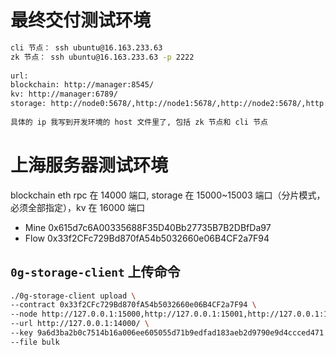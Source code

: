 # 最终交付测试环境
```sh
cli 节点： ssh ubuntu@16.163.233.63
zk 节点： ssh ubuntu@16.163.233.63 -p 2222
 
url:
blockchain: http://manager:8545/
kv: http://manager:6789/
storage: http://node0:5678/,http://node1:5678/,http://node2:5678/,http://node3:5678/
 
具体的 ip 我写到开发环境的 host 文件里了, 包括 zk 节点和 cli 节点
```

# 上海服务器测试环境
blockchain eth rpc 在 14000 端口, storage 在 15000~15003 端口（分片模式，必须全部指定），kv 在 16000 端口
- Mine 0x615d7c6A00335688F35D40Bb27735B7B2DBfDa97
- Flow 0x33f2CFc729Bd870fA54b5032660e06B4CF2a7F94

## `0g-storage-client` 上传命令
```sh
./0g-storage-client upload \
--contract 0x33f2CFc729Bd870fA54b5032660e06B4CF2a7F94 \
--node http://127.0.0.1:15000,http://127.0.0.1:15001,http://127.0.0.1:15002,http://127.0.0.1:15003 \
--url http://127.0.0.1:14000/ \
--key 9a6d3ba2b0c7514b16a006ee605055d71b9edfad183aeb2d9790e9d4ccced471 \
--file bulk
```